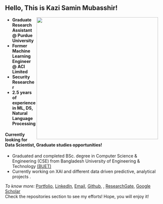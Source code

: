 ## Hello, This is Kazi Samin Mubasshir!

[<img align="right" width="400" src="https://github-readme-stats.vercel.app/api?username=KSMubasshir&show_icons=true"/>](https://github.com/KSMubasshir/)


- **Graduate Research Assistant @ Purdue University**
- **Former Machine Learning Engineer @ ACI Limited**
- **Security Researcher**
- **2.5 years of experience in ML, DS, Natural Language Processing**
#### Currently looking for Data Scientist, Graduate studies opportunities!
- Graduated and completed BSc. degree in Computer Science & Engineering (CSE) from Bangladesh University of Engineering & Technology [(BUET)](https://www.buet.ac.bd/)
- Currently working on XAI and different data driven predictive, analytical projects .


*To know more:*  [Portfolio](https://sites.google.com/view/ksmubasshir), [LinkedIn](https://www.linkedin.com/in/kazi-samin-mubasshir/), [Email](mailto:ksmubasshir@gmail.com), [Github](https://github.com/KSMUbasshir), , [ResearchGate](https://www.researchgate.net/profile/Kazi-Samin-Mubasshir), [Google Scholar](https://scholar.google.com/citations?user=R6lJbKIAAAAJ&hl=en)
<br/>
Check the repositories section to see my efforts! Hope, you will enjoy it!
<br/>

